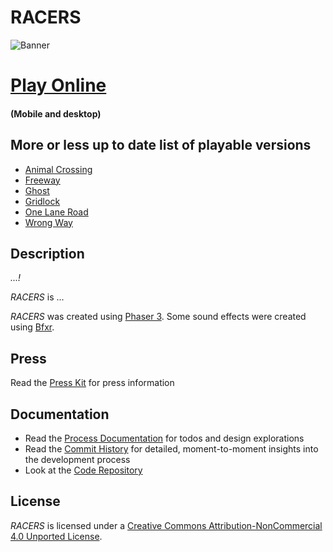 # RACERS

![Banner](./images/racers-banner.png)

# [Play Online](../index.html)  
#### (Mobile and desktop)

## More or less up to date list of playable versions
- [Animal Crossing](./&v=animalcrossing)
- [Freeway](./&v=freeway)
- [Ghost](./&v=ghost)
- [Gridlock](./&v=gridlock)
- [One Lane Road](./&v=onelandroad)
- [Wrong Way](./&v=wrongway)

## Description

*...!*

*RACERS* is ...

*RACERS* was created using [Phaser 3](https://phaser.io/). Some sound effects were created using [Bfxr](https://www.bfxr.net/).

## Press

Read the [Press Kit](../press) for press information

## Documentation

* Read the [Process Documentation](../process) for todos and design explorations
* Read the [Commit History](https://github.com/pippinbarr/racers/commits/main) for detailed, moment-to-moment insights into the development process
* Look at the [Code Repository](https://github.com/pippinbarr/racers)

## License
*RACERS* is licensed under a [Creative Commons Attribution-NonCommercial 4.0 Unported License](http://creativecommons.org/licenses/by-nc/4.0/).
 